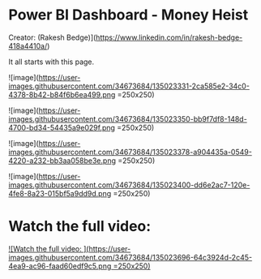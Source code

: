 # Power BI Dashboard - Money Heist

Creator: (Rakesh Bedge)](https://www.linkedin.com/in/rakesh-bedge-418a4410a/)

It all starts with this page.

![image](https://user-images.githubusercontent.com/34673684/135023331-2ca585e2-34c0-4378-8b42-b84f6b6ea499.png =250x250)

![image](https://user-images.githubusercontent.com/34673684/135023350-bb9f7df8-148d-4700-bd34-54435a9e029f.png =250x250)

![image](https://user-images.githubusercontent.com/34673684/135023378-a904435a-0549-4220-a232-bb3aa058be3e.png =250x250)

![image](https://user-images.githubusercontent.com/34673684/135023400-dd6e2ac7-120e-4fe8-8a23-015bf5a9dd9d.png =250x250)


# Watch the full video:  
[![Watch the full video: ](https://user-images.githubusercontent.com/34673684/135023696-64c3924d-2c45-4ea9-ac96-faad60edf9c5.png =250x250)](https://www.youtube.com/watch?v=UA2L6dN1jlU)
